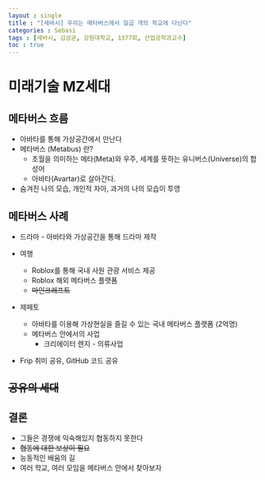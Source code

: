 ```yaml
---
layout : single
title : "[세바시] 우리는 메타버스에서 일곱 개의 학교에 다닌다"
categories : Sebasi
tags : [세바시, 김상균, 강원대학교, 1377회, 산업공학과교수]
toc : true
---
```


# 미래기술 MZ세대



## 메타버스 흐름

* 아바타를 통해 가상공간에서 만난다
* 메타버스 (Metabus) 란?
  * 초월을 의미하는 메타(Meta)와 우주, 세계를 뜻하는 유니버스(Universe)의 합성어
  * 아바타(Avartar)로 살아간다.
* 숨겨진 나의 모습, 개인적 자아, 과거의 나의 모습이 투영



## 메타버스 사례

* 드라마 - 아바타와 가상공간을 통해 드라마 제작
* 여행 
  * Roblox를 통해 국내 사원 관광 서비스 제공
  * Roblox 해외 메타버스 플랫폼
  * ~~마인크래프트~~
* 제페토
  * 아바타를 이용해 가상현실을 즐길 수 있는 국내 메타버스 플랫폼 (2억명)
  * 메타버스 안에서의 사업
    * 크리에이터 렌지 - 의류사업

* Frip 취미 공유, GitHub 코드 공유



## ~~공유의 세대~~



## 결론

- 그들은 경쟁에 익숙해있지 협동하지 못한다
- ~~협동에 대한 보상이 필요~~
- 능동적인 배움의 길
- 여러 학교, 여러 모임을 메타버스 안에서 찾아보자



